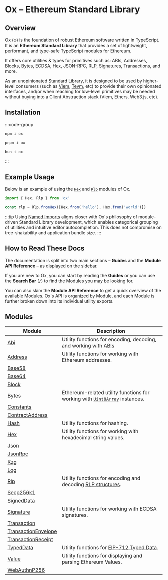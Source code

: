 # Ox – Ethereum Standard Library 

## Overview

Ox (⦻) is the foundation of robust Ethereum software written in TypeScript. It is an **Ethereum Standard Library** that provides a set of lightweight, performant, and type-safe TypeScript modules for Ethereum.

It offers core utilities & types for primitives such as: ABIs, Addresses, Blocks, Bytes, ECDSA, Hex, JSON-RPC, RLP, Signatures, Transactions, and more.

As an unopinionated Standard Library, it is designed to be used by higher-level consumers (such as [Viem](https://viem.sh), [Tevm](https://tevm.sh), etc) to provide their own opinionated interfaces, and/or when reaching for low-level primitives may be needed without buying into a Client Abstraction stack (Viem, Ethers, Web3.js, etc).

## Installation

:::code-group

```bash [npm]
npm i ox
```

```bash [pnpm]
pnpm i ox
```

```bash [bun]
bun i ox
```

:::

## Example Usage

Below is an example of using the [`Hex`](/api/hex) and [`Rlp`](/api/rlp) modules of Ox.

```ts twoslash
import { Hex, Rlp } from 'ox'

const rlp = Rlp.fromHex([Hex.from('hello'), Hex.from('world')])
```

:::tip
Using [Named Imports](#TODO) aligns closer with Ox's philosophy of module-driven Standard Library development, which enables categorical grouping of utilities and intuitive editor autocompletion. This does not compromise on tree-shakability and application bundle size.
:::

## How to Read These Docs

The documentation is split into two main sections – **Guides** and the **Module API Reference** – as displayed on the sidebar.

If you are new to Ox, you can start by reading the **Guides** or you can use the **Search Bar** (`/`) to find the Modules you may be looking for.

You can also skim the **Module API Reference** to get a quick overview of the available Modules. Ox's API is organized by Module, and each Module is further broken down into its individual utility exports.

## Modules

| Module                                          | Description                                                                                                                                                                |
| ----------------------------------------------- | -------------------------------------------------------------------------------------------------------------------------------------------------------------------------- |
| [Abi](/api/abi)                                 | Utility functions for encoding, decoding, and working with [ABIs](https://docs.soliditylang.org/en/latest/abi-spec.html)                                                   |
| [Address](/api/address)                         | Utility functions for working with Ethereum addresses.                                                                                                                     |
| [Base58](/api/base58)                           |                                                                                                                                                                            |
| [Base64](/api/base64)                           |                                                                                                                                                                            |
| [Block](/api/block)                             |                                                                                                                                                                            |
| [Bytes](/api/bytes)                             | Ethereum-related utility functions for working with [`Uint8Array`](https://developer.mozilla.org/en-US/docs/Web/JavaScript/Reference/Global_Objects/Uint8Array) instances. |
| [Constants](/api/constants)                     |                                                                                                                                                                            |
| [ContractAddress](/api/contractAddress)         |                                                                                                                                                                            |
| [Hash](/api/hash)                               | Utility functions for hashing.                                                                                                                                             |
| [Hex](/api/hex)                                 | Utility functions for working with hexadecimal string values.                                                                                                              |
| [Json](/api/json)                               |                                                                                                                                                                            |
| [JsonRpc](/api/jsonRpc)                         |                                                                                                                                                                            |
| [Kzg](/api/kzg)                                 |                                                                                                                                                                            |
| [Log](/api/log)                                 |                                                                                                                                                                            |
| [Rlp](/api/rlp)                                 | Utility functions for encoding and decoding [RLP structures](https://ethereum.org/en/developers/docs/data-structures-and-encoding/rlp/).                                   |
| [Secp256k1](/api/secp256k1)                     |                                                                                                                                                                            |
| [SignedData](/api/signedData)                   |                                                                                                                                                                            |
| [Signature](/api/signature)                     | Utility functions for working with ECDSA signatures.                                                                                                                       |
| [Transaction](/api/transaction)                 |                                                                                                                                                                            |
| [TransactionEnvelope](/api/transactionEnvelope) |                                                                                                                                                                            |
| [TransactionReceipt](/api/transactionReceipt)   |                                                                                                                                                                            |
| [TypedData](/api/typedData)                     | Utility functions for [EIP-712 Typed Data](https://eips.ethereum.org/EIPS/eip-712).                                                                                        |
| [Value](/api/value)                             | Utility functions for displaying and parsing Ethereum Values.                                                                                                              |
| [WebAuthnP256](/api/webauthn)                   |                                                                                                                                                                            |
